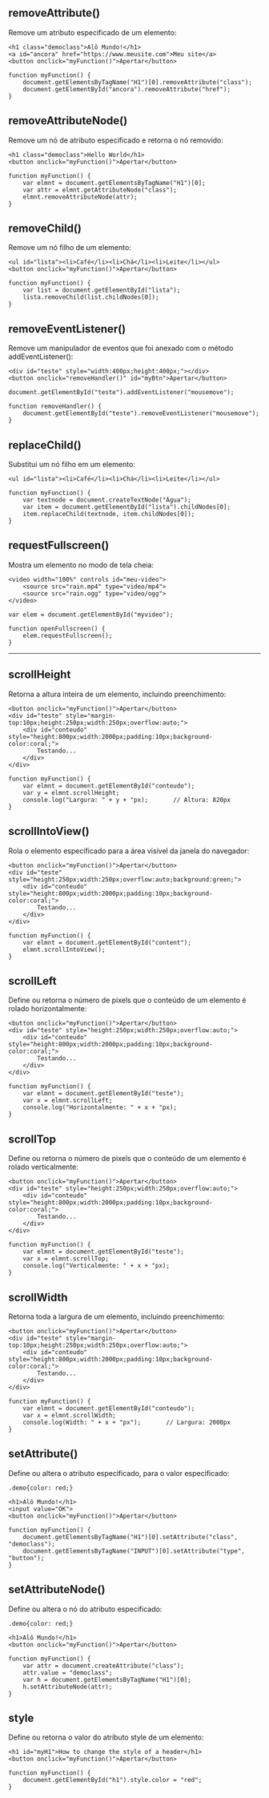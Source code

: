 ## removeAttribute() 
Remove um atributo especificado de um elemento:

    <h1 class="democlass">Alô Mundo!</h1>
    <a id="ancora" href="https://www.meusite.com">Meu site</a>
    <button onclick="myFunction()">Apertar</button>

    function myFunction() {
        document.getElementsByTagName("H1")[0].removeAttribute("class");
        document.getElementById("ancora").removeAttribute("href");
    }

## removeAttributeNode()
Remove um nó de atributo especificado e retorna o nó removido:

    <h1 class="democlass">Hello World</h1>
    <button onclick="myFunction()">Apertar</button>
    
    function myFunction() {
        var elmnt = document.getElementsByTagName("H1")[0];
        var attr = elmnt.getAttributeNode("class");
        elmnt.removeAttributeNode(attr);
    }    

## removeChild()
Remove um nó filho de um elemento:

    <ul id="lista"><li>Café</li><li>Chá</li><li>Leite</li></ul>
    <button onclick="myFunction()">Apertar</button>
    
    function myFunction() {
        var list = document.getElementById("lista");
        lista.removeChild(list.childNodes[0]);
    }


## removeEventListener()
Remove um manipulador de eventos que foi anexado com o método addEventListener():

    <div id="teste" style="width:400px;height:400px;"></div>
    <button onclick="removeHandler()" id="myBtn">Apertar</button>

    document.getElementById("teste").addEventListener("mousemove");

    function removeHandler() {
        document.getElementById("teste").removeEventListener("mousemove");
    }

## replaceChild()
Substitui um nó filho em um elemento:

    <ul id="lista"><li>Café</li><li>Chá</li><li>Leite</li></ul>

    function myFunction() {
        var textnode = document.createTextNode("Água");
        var item = document.getElementById("lista").childNodes[0];
        item.replaceChild(textnode, item.childNodes[0]);
    }


## requestFullscreen()
Mostra um elemento no modo de tela cheia:

    <video width="100%" controls id="meu-video">
        <source src="rain.mp4" type="video/mp4">
        <source src="rain.ogg" type="video/ogg">
    </video>
    
    var elem = document.getElementById("myvideo");

    function openFullscreen() {
        elem.requestFullscreen();
    }

---

## scrollHeight
Retorna a altura inteira de um elemento, incluindo preenchimento:

    <button onclick="myFunction()">Apertar</button>
    <div id="teste" style="margin-top:10px;height:250px;width:250px;overflow:auto;">
        <div id="conteudo" style="height:800px;width:2000px;padding:10px;background-color:coral;">
            Testando...
        </div>
    </div>
    
    function myFunction() {
        var elmnt = document.getElementById("conteudo");
        var y = elmnt.scrollHeight;
        console.log("Largura: " + y + "px);       // Altura: 820px      
    }

## scrollIntoView()
Rola o elemento especificado para a área visível da janela do navegador:

    <button onclick="myFunction()">Apertar</button>
    <div id="teste" style="height:250px;width:250px;overflow:auto;background:green;">
        <div id="conteudo" style="height:800px;width:2000px;padding:10px;background-color:coral;">
            Testando...
        </div>
    </div>
    
    function myFunction() {
        var elmnt = document.getElementById("content");
        elmnt.scrollIntoView();
    }

## scrollLeft
Define ou retorna o número de pixels que o conteúdo de um elemento é rolado horizontalmente:

    <button onclick="myFunction()">Apertar</button>
    <div id="teste" style="height:250px;width:250px;overflow:auto;">
        <div id="conteudo" style="height:800px;width:2000px;padding:10px;background-color:coral;">
            Testando...
        </div>
    </div>
    
    function myFunction() {
        var elmnt = document.getElementById("teste");
        var x = elmnt.scrollLeft;
        console.log("Horizontalmente: " + x + "px);
    }

## scrollTop
Define ou retorna o número de pixels que o conteúdo de um elemento é rolado verticalmente:

    <button onclick="myFunction()">Apertar</button>
    <div id="teste" style="height:250px;width:250px;overflow:auto;">
        <div id="conteudo" style="height:800px;width:2000px;padding:10px;background-color:coral;">
            Testando...
        </div>
    </div>
    
    function myFunction() {
        var elmnt = document.getElementById("teste");
        var x = elmnt.scrollTop;
        console.log("Verticalmente: " + x + "px);
    }

## scrollWidth
Retorna toda a largura de um elemento, incluindo preenchimento:

    <button onclick="myFunction()">Apertar</button>
    <div id="teste" style="margin-top:10px;height:250px;width:250px;overflow:auto;">
        <div id="conteudo" style="height:800px;width:2000px;padding:10px;background-color:coral;">
            Testando...
        </div>
    </div>
    
    function myFunction() {
        var elmnt = document.getElementById("conteudo");
        var x = elmnt.scrollWidth;
        console.log(Width: " + x + "px");       // Largura: 2000px      
    }

## setAttribute()
Define ou altera o atributo especificado, para o valor especificado:

    .demo{color: red;}
    
    <h1>Alô Mundo!</h1>
    <input value="OK">
    <button onclick="myFunction()">Apertar</button>
    
    function myFunction() {
        document.getElementsByTagName("H1")[0].setAttribute("class", "democlass");
        document.getElementsByTagName("INPUT")[0].setAttribute("type", "button");
    }

## setAttributeNode()
Define ou altera o nó do atributo especificado:

    .demo{color: red;}
    
    <h1>Alô Mundo!</h1>
    <button onclick="myFunction()">Apertar</button>

    function myFunction() {
        var attr = document.createAttribute("class");
        attr.value = "democlass";
        var h = document.getElementsByTagName("H1")[0];
        h.setAttributeNode(attr); 
    }

## style
Define ou retorna o valor do atributo style de um elemento:

    <h1 id="myH1">How to change the style of a header</h1>
    <button onclick="myFunction()">Apertar</button>
    
    function myFunction() {
        document.getElementById("h1").style.color = "red";
    }

